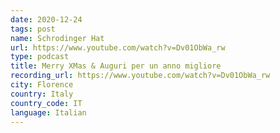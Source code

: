 ```yaml
---
date: 2020-12-24
tags: post
name: Schrodinger Hat
url: https://www.youtube.com/watch?v=Dv01ObWa_rw
type: podcast
title: Merry XMas & Auguri per un anno migliore
recording_url: https://www.youtube.com/watch?v=Dv01ObWa_rw
city: Florence
country: Italy
country_code: IT
language: Italian
---
```

